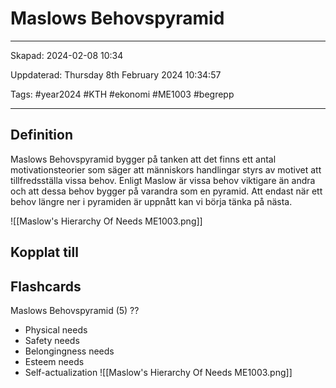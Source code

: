 # Maslows Behovspyramid

---

Skapad: 2024-02-08 10:34

Uppdaterad: Thursday 8th February 2024 10:34:57

Tags: #year2024 #KTH #ekonomi #ME1003 #begrepp

---

## Definition

Maslows Behovspyramid bygger på tanken att det finns ett antal motivationsteorier som säger att människors handlingar styrs av motivet att tillfredsställa vissa behov. Enligt Maslow är vissa behov viktigare än andra och att dessa behov bygger på varandra som en pyramid. Att endast när ett behov längre ner i pyramiden är uppnått kan vi börja tänka på nästa.

![[Maslow's Hierarchy Of Needs ME1003.png]]

## Kopplat till

## Flashcards

Maslows Behovspyramid (5)
??
- Physical needs
- Safety needs
- Belongingness needs
- Esteem needs
- Self-actualization
![[Maslow's Hierarchy Of Needs ME1003.png]]
